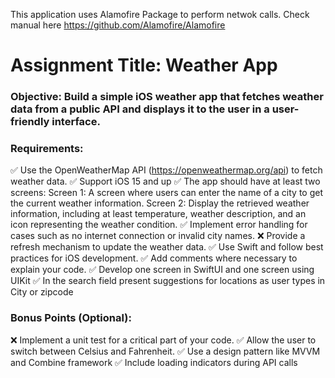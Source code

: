 This application uses Alamofire Package to perform netwok calls. Check manual here https://github.com/Alamofire/Alamofire

# Assignment Title: Weather App

### Objective: Build a simple iOS weather app that fetches weather data from a public API and displays it to the user in a user-friendly interface.

### Requirements:
✅ Use the OpenWeatherMap API (https://openweathermap.org/api) to fetch weather data. 
✅ Support iOS 15 and up
✅ The app should have at least two screens:
    Screen 1: A screen where users can enter the name of a city to get the current weather information.
    Screen 2: Display the retrieved weather information, including at least temperature, weather description, and an icon representing the weather condition.
✅ Implement error handling for cases such as no internet connection or invalid city names.
❌ Provide a refresh mechanism to update the weather data.
✅ Use Swift and follow best practices for iOS development.
✅ Add comments where necessary to explain your code.
✅ Develop one screen in SwiftUI and one screen using UIKit
✅ In the search field present suggestions for locations as user types in City or zipcode

### Bonus Points (Optional):
❌ Implement a unit test for a critical part of your code.
✅ Allow the user to switch between Celsius and Fahrenheit.
✅ Use a design pattern like MVVM and Combine framework
✅ Include loading indicators during API calls
